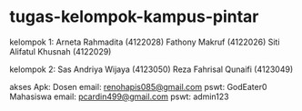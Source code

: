 # tugas-kelompok-kampus-pintar
kelompok 1:
Arneta Rahmadita (4122028)
Fathony Makruf (4122026)
Siti Alifatul Khusnah (4122029)

kelompok 2:
Sas Andriya Wijaya (4123050)
Reza Fahrisal Qunaifi (4123049)

akses Apk:
Dosen email: renohapis085@gmail.com pswt: GodEater0
Mahasiswa email: pcardin499@gmail.com pswt: admin123
